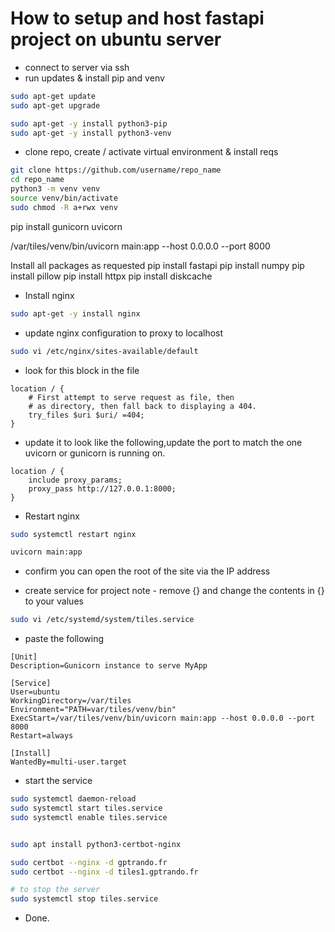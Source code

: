 # How to setup and host fastapi project on ubuntu server

* connect to server via ssh
*  run updates & install pip and venv

```bash
sudo apt-get update
sudo apt-get upgrade

sudo apt-get -y install python3-pip
sudo apt-get -y install python3-venv
```

* clone repo, create / activate virtual environment & install reqs

```bash
git clone https://github.com/username/repo_name
cd repo_name
python3 -m venv venv
source venv/bin/activate
sudo chmod -R a+rwx venv
```

pip install gunicorn uvicorn

/var/tiles/venv/bin/uvicorn main:app --host 0.0.0.0 --port 8000

Install all packages as requested
pip install fastapi
pip install numpy 
pip install pillow
pip install httpx
pip install diskcache

* Install nginx

```bash
sudo apt-get -y install nginx
```

* update nginx configuration to proxy to localhost

```bash
sudo vi /etc/nginx/sites-available/default

```

* look for this block in the file

```
location / {
    # First attempt to serve request as file, then
    # as directory, then fall back to displaying a 404.
    try_files $uri $uri/ =404;
}
```

* update it to look like the following,update the port to match the one uvicorn or gunicorn is running on.

```
location / {
    include proxy_params;                         
    proxy_pass http://127.0.0.1:8000;
}
```

* Restart nginx

```bash
sudo systemctl restart nginx

uvicorn main:app

```
* confirm you can open the root of the site via the IP address
  

* create service for project
note - remove {} and change the contents in {} to your values

```bash
sudo vi /etc/systemd/system/tiles.service
```

* paste the following

```
[Unit]
Description=Gunicorn instance to serve MyApp

[Service]
User=ubuntu
WorkingDirectory=/var/tiles
Environment="PATH=var/tiles/venv/bin"
ExecStart=/var/tiles/venv/bin/uvicorn main:app --host 0.0.0.0 --port 8000
Restart=always

[Install]
WantedBy=multi-user.target
```

* start the service 
```bash
sudo systemctl daemon-reload
sudo systemctl start tiles.service
sudo systemctl enable tiles.service


sudo apt install python3-certbot-nginx

sudo certbot --nginx -d gptrando.fr
sudo certbot --nginx -d tiles1.gptrando.fr

# to stop the server
sudo systemctl stop tiles.service
```

* Done.
